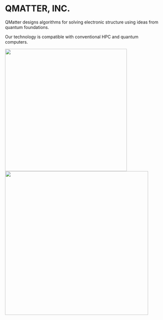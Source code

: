 # QMATTER, INC.

QMatter designs algorithms for solving electronic structure using ideas from quantum foundations.

Our technology is compatible with conventional HPC and quantum computers.

<p float="left">
  <img src="https://github.com/user-attachments/assets/6797271c-3449-4fad-ada2-207c51338f23" width="400" />
  <img src="https://github.com/user-attachments/assets/d8931f1d-cd61-4c25-b49a-f19a815d63cd" width="470" /> 
</p> 
